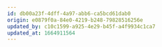 ```yaml
---
id: db00a23f-4dff-4a97-abb6-ca5bcd61dab0
origin: e0879f0a-84e0-4219-b248-79828516256e
updated_by: c10c1599-a925-4e29-b45f-a4f9934c1ca7
updated_at: 1664911564
---
```

